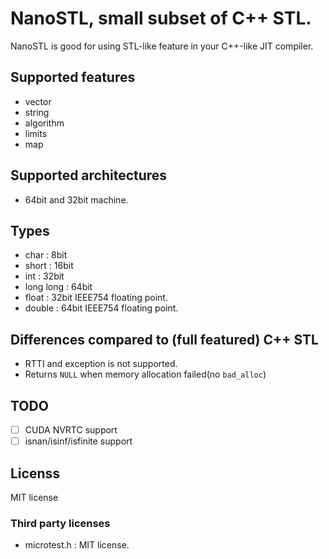 # NanoSTL, small subset of C++ STL.

NanoSTL is good for using STL-like feature in your C++-like JIT compiler.

## Supported features

* vector
* string
* algorithm
* limits
* map

## Supported architectures

* 64bit and 32bit machine.

## Types

* char : 8bit
* short : 16bit
* int : 32bit
* long long : 64bit
* float : 32bit IEEE754 floating point.
* double : 64bit IEEE754 floating point.

## Differences compared to (full featured) C++ STL

* RTTI and exception is not supported.
* Returns `NULL` when memory allocation failed(no `bad_alloc`)

## TODO

* [ ] CUDA NVRTC support
* [ ] isnan/isinf/isfinite support

## Licenss

MIT license

### Third party licenses

* microtest.h : MIT license.
